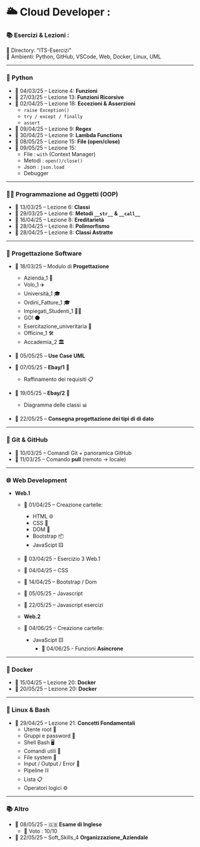 # 🌥️ Cloud Developer :
### 📚 Esercizi & Lezioni :
📁 Directory: "ITS-Esercizi"  
🧰 Ambienti: Python, GitHub, VSCode, Web, Docker, Linux, UML

---

### 🐍 Python

- 📅 04/03/25 – Lezione 4: **Funzioni**
- 📅 27/03/25 – Lezione 13: **Funzioni Ricorsive**
- 📅 02/04/25 – Lezione 18: **Eccezioni & Asserzioni**
  - `raise Exception()`
  - `try / except / finally`
  - `assert`
- 📅 09/04/25 – Lezione 9: **Regex**
- 📅 30/04/25 – Lezione 9: **Lambda Functions**
- 📅 08/05/25 – Lezione 15: **File (open/close)**
- 📅 09/05/25 – Lezione 15:
  - File : `with` (Context Manager)
  - Metodi : `open()/close()` 
  - Json : `json.load`
  - Debugger

---

### 👨‍💻 Programmazione ad Oggetti (OOP)

- 📅 13/03/25 – Lezione 6: **Classi**
- 📅 29/03/25 – Lezione 6: **Metodi `__str__` & `__call__`**
- 📅 16/04/25 – Lezione 8: **Ereditarietà**
- 📅 28/04/25 – Lezione 8: **Polimorfismo**
- 📅 28/04/25 – Lezione 8: **Classi Astratte**

---

### 🧪 Progettazione Software

- 📅 18/03/25 – Modulo di **Progettazione**
  - Azienda_1 🏢
  - Volo_1 ✈️
  - Università_1 🎓
  - Ordini_Fatture_1 🎓
  - Impiegati_Studenti_1 🧑‍💼
  - GO! ⚫
  - Esercitazione_univeritaria 🧪
  - Officine_1 🛠️
  - Accademia_2 🏛️

- 📅 05/05/25 – **Use Case UML**
- 📅 07/05/25 – **Ebay/1** 🛒
  - Raffinamento dei requisiti 📋
- 📅 19/05/25 – **Ebay/2** 🛒
  - Diagramma delle classi 📊
- 📅 22/05/25 – **Consegna progettazione dei tipi di di dato**

---

### 🧰 Git & GitHub

- 📅 10/03/25 – Comandi Git + panoramica GitHub
- 📅 11/03/25 – Comando **pull** (remoto → locale)

---

### 🌐 Web Development

- **Web.1**
  - 📅 01/04/25 – Creazione cartelle:
      - HTML 🌐
      - CSS 🎨
      - DOM 🔧
      - Bootstrap 📦
      - JavaScipt 🟨

  - 📅 03/04/25 – Esercizio 3 Web.1
  - 📅 04/04/25 – CSS
  - 📅 14/04/25 – Bootstrap / Dom
  - 📅 05/05/25 – Javascript
  - 📅 22/05/25 – Javascript esercizi

  - **Web.2**
  - 📅 04/06/25 – Creazione cartelle:
      - JavaScipt 🟨
        - 📅 04/06/25 - Funzioni **Asincrone**

---

### 🐳 Docker

- 📅 15/04/25 – Lezione 20: **Docker**
- 📅 20/05/25 – Lezione 20: **Docker**

---

### 🐧 Linux & Bash

- 📅 29/04/25 – Lezione 21: **Concetti Fondamentali**
  - Utente root 👤
  - Gruppi e password 👥
  - Shell Bash 🖥️
  - Comandi utili 🧾
  - File system 📂
  - Input / Output / Error 🔄
  - Pipeline ⛓️
  - Lista 📋
  - Operatori logici ⚙️

---

### 📚 Altro

- 📅 08/05/25 – 🇬🇧 **Esame di Inglese**
  - 🥇 Voto : 10/10
- 📅 22/05/25 –  Soft_Skills_4  **Organizzazione_Aziendale**